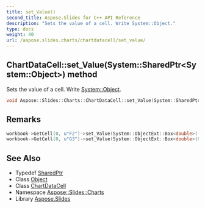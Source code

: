 ```yaml
---
title: set_Value()
second_title: Aspose.Slides for C++ API Reference
description: "Sets the value of a cell. Write System::Object."
type: docs
weight: 40
url: /aspose.slides.charts/chartdatacell/set_value/
---
```

## ChartDataCell::set_Value(System::SharedPtr\<System::Object\>) method


Sets the value of a cell. Write [System::Object](../../../system/object/).

```cpp
void Aspose::Slides::Charts::ChartDataCell::set_Value(System::SharedPtr<System::Object> value) override
```

## Remarks



```cpp
workbook->GetCell(0, u"F2")->set_Value(System::ObjectExt::Box<double>(-2.5));
workbook->GetCell(0, u"G3")->set_Value(System::ObjectExt::Box<double>(6.3));
```




## See Also

* Typedef [SharedPtr](../../../system/sharedptr/)
* Class [Object](../../../system/object/)
* Class [ChartDataCell](../)
* Namespace [Aspose::Slides::Charts](../../)
* Library [Aspose.Slides](../../../)